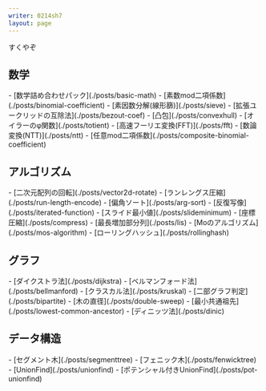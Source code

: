 ```yaml
---
writer: 0214sh7
layout: page
---
```

すくやぞ

<h2>数学</h2>
- [数学詰め合わせパック](./posts/basic-math)
- [素数mod二項係数](./posts/binomial-coefficient)
- [素因数分解(線形篩)](./posts/sieve)
- [拡張ユークリッドの互除法](./posts/bezout-coef)
- [凸包](./posts/convexhull)
- [オイラーのφ関数](./posts/totient)
- [高速フーリエ変換(FFT)](./posts/fft)
- [数論変換(NTT)](./posts/ntt)
- [任意mod二項係数](./posts/composite-binomial-coefficient)

<h2>アルゴリズム</h2>
- [二次元配列の回転](./posts/vector2d-rotate)
- [ランレングス圧縮](./posts/run-length-encode)
- [偏角ソート](./posts/arg-sort)
- [反復写像](./posts/iterated-function)
- [スライド最小値](./posts/slideminimum)
- [座標圧縮](./posts/compress)
- [最長増加部分列](./posts/lis)
- [Moのアルゴリズム](./posts/mos-algorithm)
- [ローリングハッシュ](./posts/rollinghash)

<h2>グラフ</h2>
- [ダイクストラ法](./posts/dijkstra)
- [ベルマンフォード法](./posts/bellmanford)
- [クラスカル法](./posts/kruskal)
- [二部グラフ判定](./posts/bipartite)
- [木の直径](./posts/double-sweep)
- [最小共通祖先](./posts/lowest-common-ancestor)
- [ディニッツ法](./posts/dinic)

<h2>データ構造</h2>
- [セグメント木](./posts/segmenttree)
- [フェニック木](./posts/fenwicktree)
- [UnionFind](./posts/unionfind)
- [ポテンシャル付きUnionFind](./posts/pot-unionfind)

